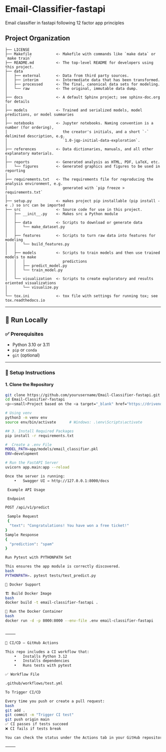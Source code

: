 Email-Classifier-fastapi
==============================

Email classifier in fastapi following 12 factor app principles

Project Organization
------------

    ├── LICENSE
    ├── Makefile           <- Makefile with commands like `make data` or `make train`
    ├── README.md          <- The top-level README for developers using this project.
    ├── data
    │   ├── external       <- Data from third party sources.
    │   ├── interim        <- Intermediate data that has been transformed.
    │   ├── processed      <- The final, canonical data sets for modeling.
    │   └── raw            <- The original, immutable data dump.
    │
    ├── docs               <- A default Sphinx project; see sphinx-doc.org for details
    │
    ├── models             <- Trained and serialized models, model predictions, or model summaries
    │
    ├── notebooks          <- Jupyter notebooks. Naming convention is a number (for ordering),
    │                         the creator's initials, and a short `-` delimited description, e.g.
    │                         `1.0-jqp-initial-data-exploration`.
    │
    ├── references         <- Data dictionaries, manuals, and all other explanatory materials.
    │
    ├── reports            <- Generated analysis as HTML, PDF, LaTeX, etc.
    │   └── figures        <- Generated graphics and figures to be used in reporting
    │
    ├── requirements.txt   <- The requirements file for reproducing the analysis environment, e.g.
    │                         generated with `pip freeze > requirements.txt`
    │
    ├── setup.py           <- makes project pip installable (pip install -e .) so src can be imported
    ├── src                <- Source code for use in this project.
    │   ├── __init__.py    <- Makes src a Python module
    │   │
    │   ├── data           <- Scripts to download or generate data
    │   │   └── make_dataset.py
    │   │
    │   ├── features       <- Scripts to turn raw data into features for modeling
    │   │   └── build_features.py
    │   │
    │   ├── models         <- Scripts to train models and then use trained models to make
    │   │   │                 predictions
    │   │   ├── predict_model.py
    │   │   └── train_model.py
    │   │
    │   └── visualization  <- Scripts to create exploratory and results oriented visualizations
    │       └── visualize.py
    │
    └── tox.ini            <- tox file with settings for running tox; see tox.readthedocs.io


--------


## 🚀 Run Locally

### ✅ Prerequisites

- Python 3.10 or 3.11
- `pip` or `conda`
- `git` (optional)

---

### 🔧 Setup Instructions

#### 1. Clone the Repository
```bash
git clone https://github.com/yourusername/Email-Classifier-fastapi.git
cd Email-Classifier-fastapi
<p><small>Project based on the <a target="_blank" href="https://drivendata.github.io/cookiecutter-data-science/">cookiecutter data science project template</a>. #cookiecutterdatascience</small></p>

# Using venv
python3 -m venv env
source env/bin/activate      # Windows: .\env\Scripts\activate

## 3. Install Required Packages
pip install -r requirements.txt

#  Create a .env File
MODEL_PATH=app/models/email_classifier.pkl
ENV=development

# Run the FastAPI Server
uvicorn app.main:app --reload

Once the server is running:
	•	Swagger UI → http://127.0.0.1:8000/docs

 Example API Usage

 Endpoint

POST /api/v1/predict    

 Sample Request
 {
  "text": "Congratulations! You have won a free ticket!"
}
Sample Response
{
  "prediction": "spam"
}

Run Pytest with PYTHONPATH Set

This ensures the app module is correctly discovered.
bash
PYTHONPATH=. pytest tests/test_predict.py

🐳 Docker Support

🏗️ Build Docker Image
bash
docker build -t email-classifier-fastapi .

🚀 Run the Docker Container
bash
docker run -d -p 8000:8000 --env-file .env email-classifier-fastapi


⸻

🔁 CI/CD – GitHub Actions

This repo includes a CI workflow that:
	•	Installs Python 3.12
	•	Installs dependencies
	•	Runs tests with pytest

✅ Workflow File

.github/workflows/test.yml

To Trigger CI/CD

Every time you push or create a pull request:
bash 
git add .
git commit -m "Trigger CI test"
git push origin main
✅ CI passes if tests succeed
❌ CI fails if tests break

You can check the status under the Actions tab in your GitHub repository.

⸻
